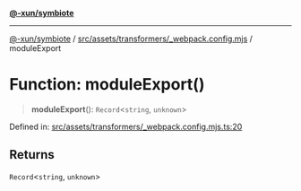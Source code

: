 [**@-xun/symbiote**](../../../../../README.md)

***

[@-xun/symbiote](../../../../../README.md) / [src/assets/transformers/\_webpack.config.mjs](../README.md) / moduleExport

# Function: moduleExport()

> **moduleExport**(): `Record`\<`string`, `unknown`\>

Defined in: [src/assets/transformers/\_webpack.config.mjs.ts:20](https://github.com/Xunnamius/symbiote/blob/6725748dfdd624ec897edfc2b0854ca2e21094bc/src/assets/transformers/_webpack.config.mjs.ts#L20)

## Returns

`Record`\<`string`, `unknown`\>
